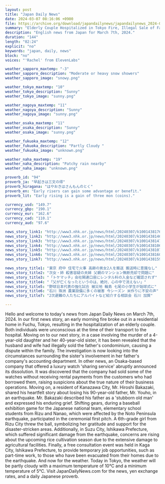 ```yaml
---
layout: post
title: "Japan Daily News"
date: 2024-03-07 08:16:06 +0900
file: https://archive.org/download/japandailynews/japandailynews_2024-03-07.mp3
summary: "Elderly Couple Hospitalized in Tokyo Fire, Illegal Sale of Father's Condo Raises Concerns, & more…"
description: "English news from Japan for March 7th, 2024."
duration: "144"
length: "02:24"
explicit: "no"
keywords: "japan, daily, news"
block: "no"
voices: "'Rachel' from ElevenLabs"

weather_sapporo_maxtemp: "-3"
weather_sapporo_description: "Moderate or heavy snow showers"
weather_sapporo_image: "snowy.png"

weather_tokyo_maxtemp: "10"
weather_tokyo_description: "Sunny"
weather_tokyo_image: "sunny.png"

weather_nagoya_maxtemp: "11"
weather_nagoya_description: "Sunny"
weather_nagoya_image: "sunny.png"

weather_osaka_maxtemp: "11"
weather_osaka_description: "Sunny"
weather_osaka_image: "sunny.png"

weather_fukuoka_maxtemp: "12"
weather_fukuoka_description: "Partly Cloudy "
weather_fukuoka_image: "unknown.png"

weather_naha_maxtemp: "19"
weather_naha_description: "Patchy rain nearby"
weather_naha_image: "unknown.png"

proverb_id: "94"
proverb_ja: "早起きは三文の得"
proverb_hiragana: "はやおきはさんもんのとく"
proverb_en: "Early risers can gain some advantage or benefit."
proverb_lit: "Early rising is a gain of three mon (coins)."

currency_usd: "149.7"
currency_gbp: "190.1"
currency_eur: "162.6"
currency_cad: "110.1"
currency_aud: "97.6"

news_story_link1: "http://www3.nhk.or.jp/news/html/20240307/k10014381761000.html"
news_story_link2: "http://www3.nhk.or.jp/news/html/20240307/k10014381461000.html"
news_story_link3: "http://www3.nhk.or.jp/news/html/20240307/k10014381471000.html"
news_story_link4: "http://www3.nhk.or.jp/news/html/20240307/k10014381061000.html"
news_story_link5: "http://www3.nhk.or.jp/news/html/20240307/k10014381071000.html"
news_story_link6: "http://www3.nhk.or.jp/news/html/20240307/k10014381601000.html"
news_story_link7: "http://www3.nhk.or.jp/news/html/20240307/k10014381591000.html"

news_story_title1: "東京 府中 住宅で火事 高齢の男女2人を搬送 搬送時に意識なし"
news_story_title2: "次女・姉 殺害容疑の夫婦 父親のマンション無断売却で問題に"
news_story_title3: "「トケマッチ」会社関連口座にレンタル料の入金など確認されず"
news_story_title4: "「父が亡くなったというのは、絶対、心の中で消えない」"
news_story_title5: "野球日本代表の強化試合 被災地 輪島 七尾の小学生が始球式に"
news_story_title6: "石川 珠洲 農業設備に多くの被害 今シーズン 米作りに不安の声"
news_story_title7: "2次避難の人たちにアルバイトなど紹介する相談会 石川 加賀"

---
```


Hello and welcome to today's news from Japan Daily News on March 7th, 2024. In our first news story, an early morning fire broke out in a residential home in Fuchu, Tokyo, resulting in the hospitalization of an elderly couple. Both individuals were unconscious at the time of their transport to the hospital. Moving on to our next story, in a case involving the murder of a 4-year-old daughter and her 40-year-old sister, it has been revealed that the husband and wife had illegally sold the father's condominium, causing a dispute within the family. The investigation is now looking into the circumstances surrounding the sister's involvement in her father's company's accounting department. In other news, an Osaka-based company that offered a luxury watch 'sharing service' abruptly announced its dissolution. It was discovered that the company had sold some of the watches without receiving rental payments from the customers who had borrowed them, raising suspicions about the true nature of their business operations. Moving on, a resident of Kanazawa City, Mr. Hiroshi Bakazaki, shared his heartfelt story about losing his 90-year-old father, Mr. Youho, in an earthquake. Mr. Bakazaki described his father as a 'stubborn old man' and expressed his enduring grief. Shifting gears, during a baseball exhibition game for the Japanese national team, elementary school students from Rizu and Nanao, which were affected by the Noto Peninsula earthquake, participated in the ceremonial first pitch. A 6th-grade girl from Rizu City threw the ball, symbolizing her gratitude and support for the disaster-stricken areas. Additionally, in Suzu City, Ishikawa Prefecture, which suffered significant damage from the earthquake, concerns are rising about the upcoming rice cultivation season due to the extensive damage to agricultural facilities. Finally, a free consultation event was held in Kaga City, Ishikawa Prefecture, to provide temporary job opportunities, such as part-time work, to those who have been evacuated from their homes due to the earthquake. And now for the weather. Today in Tokyo, the weather will be partly cloudy with a maximum temperature of 10°C and a minimum temperature of 5°C.  Visit JapanDailyNews.com for the news, yen exchange rates, and a daily Japanese proverb.
